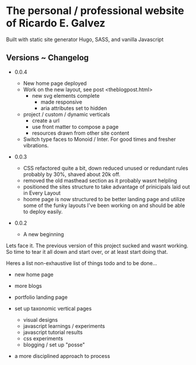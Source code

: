 # The personal / professional website of Ricardo E. Galvez

Built with static site generator Hugo, SASS, and vanilla Javascript

## Versions ~ Changelog

- 0.0.4
  - New home page deployed
  - Work on the new layout, see post <theblogpost.html>
    - new svg elements complete
      - made responsive
      - aria attributes set to hidden
  - project / custom / dynamic verticals
    - create a url
    - use front matter to compose a page
    - resources drawn from other site content
  - Switch type faces to Monoid / Inter. For good times and fresher vibrations.

- 0.0.3
  - CSS refactored quite a bit, down reduced unused or redundant rules probably by 30%, shaved about 20k off.
  - removed the old masthead section as it probably wasnt helpling
  - positioned the sites structure to take advantage of prinicipals laid out in Every Layout
  - hoome page is now structured to be better landing page and utilize some of the funky layouts I've been working on and should be able to deploy easily.

- 0.0.2
  
  - A new beginning
  
Lets face it. The previous version of this project sucked and wasnt working. So time to tear it all down and start over, or at least start doing that.

Heres a list non-exhaustive list of things todo and to be done...

- new home page
- more blogs
- portfolio landing page
- set up taxonomic vertical pages
  
  - visual designs
  - javascript learnings / experiments
  - javascript tutorial results
  - css experiments
  - blogging / set up "posse"

- a more disciplined approach to process